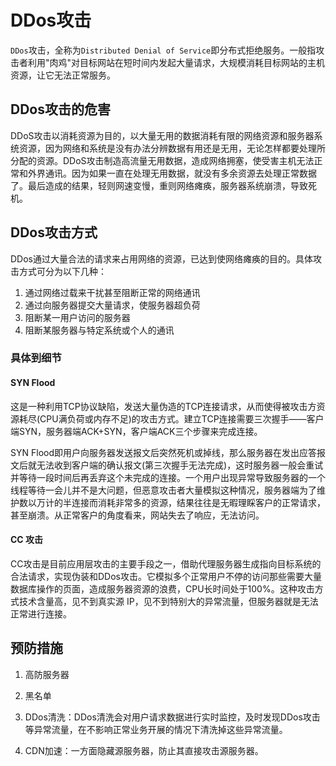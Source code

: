 # DDos攻击

`DDos`攻击，全称为`Distributed Denial of Service`即分布式拒绝服务。一般指攻击者利用"肉鸡"对目标网站在短时间内发起大量请求，大规模消耗目标网站的主机资源，让它无法正常服务。

## DDos攻击的危害

DDoS攻击以消耗资源为目的，以大量无用的数据消耗有限的网络资源和服务器系统资源，因为网络和系统是没有办法分辨数据有用还是无用，无论怎样都要处理所分配的资源。DDoS攻击制造高流量无用数据，造成网络拥塞，使受害主机无法正常和外界通讯。因为如果一直在处理无用数据，就没有多余资源去处理正常数据了。最后造成的结果，轻则网速变慢，重则网络瘫痪，服务器系统崩溃，导致死机。

## DDos攻击方式

DDos通过大量合法的请求来占用网络的资源，已达到使网络瘫痪的目的。具体攻击方式可分为以下几种：

1. 通过网络过载来干扰甚至阻断正常的网络通讯
2. 通过向服务器提交大量请求，使服务器超负荷
3. 阻断某一用户访问的服务器
4. 阻断某服务器与特定系统或个人的通讯

### 具体到细节

#### SYN Flood

这是一种利用TCP协议缺陷，发送大量伪造的TCP连接请求，从而使得被攻击方资源耗尽(CPU满负荷或内存不足)的攻击方式。建立TCP连接需要三次握手——客户端SYN，服务器端ACK+SYN，客户端ACK三个步骤来完成连接。

SYN Flood即用户向服务器发送报文后突然死机或掉线，那么服务器在发出应答报文后就无法收到客户端的确认报文(第三次握手无法完成)，这时服务器一般会重试并等待一段时间后再丢弃这个未完成的连接。一个用户出现异常导致服务器的一个线程等待一会儿并不是大问题，但恶意攻击者大量模拟这种情况，服务器端为了维护数以万计的半连接而消耗非常多的资源，结果往往是无暇理睬客户的正常请求，甚至崩溃。从正常客户的角度看来，网站失去了响应，无法访问。

#### CC 攻击

CC攻击是目前应用层攻击的主要手段之一，借助代理服务器生成指向目标系统的合法请求，实现伪装和DDos攻击。它模拟多个正常用户不停的访问那些需要大量数据库操作的页面，造成服务器资源的浪费，CPU长时间处于100%。这种攻击方式技术含量高，见不到真实源 IP，见不到特别大的异常流量，但服务器就是无法正常进行连接。

## 预防措施

1. 高防服务器

2. 黑名单

3. DDos清洗：DDos清洗会对用户请求数据进行实时监控，及时发现DDos攻击等异常流量，在不影响正常业务开展的情况下清洗掉这些异常流量。

4. CDN加速：一方面隐藏源服务器，防止其直接攻击源服务器。